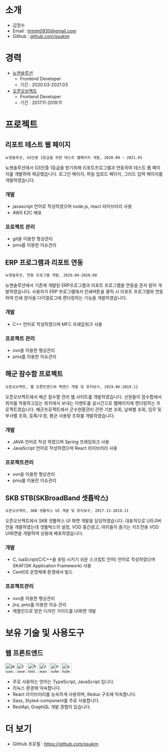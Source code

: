 # 소개

* 김정수
* Email : tntntn0930@gmail.com
* Github : [github.com/ssukim](https://github.com/ssukim)


# 경력
* [뉴젠솔루션](https://www.newzensolution.co.kr/)
    - Frontend Developer
    - 기간 : 2020.03-2021.03
* [오픈오브젝트](http://www.openobject.net/)
    - Frontend Developer
    - 기간 : 2017.11-2019.11

# 프로젝트
## 리포트 테스트 웹 페이지
`뉴젠솔루션, GS인증 1등급을 위한 테스트 웹페이지 개발, 2020.09 ~ 2021.01`

뉴젠솔루션에서 GS인증 1등급을 받기위해 리포트프로그램과 연동하여 테스트 웹 페이지를 개발하여 제공했습니다. 로그인 페이지, 파일 업로드 페이지, 그리드 입력 페이지를 개발하였습니다.

### 개발
- javascript 언어로 작성하였으며 node.js, react 라이브러리 사용
- AWS E2C 배포

### 프로젝트 관리
- git을 이용한 형상관리
- pms를 이용한 이슈관리

## ERP 프로그램과 리포트 연동
`뉴젠솔루션, 연동 프로그램 개발, 2020.04-2020.08`

뉴젠솔루션에서 기존에 개발된 ERP프로그램과 리포트 프로그램을 연동을 혼자 맡아 개발하였습니다. 사용자가 ERP 프로그램에서 인쇄버튼을 클릭 시 리포트 프로그램와 연동하여 인쇄 양식을 다이얼로그에 랜더링하는 기능을 개발하였습니다.

### 개발
- C++ 언어로 작성하였으며 MFC 프레임워크 사용

### 프로젝트 관리
- svn을 이용한 형상관리
- pms를 이용한 이슈관리

## 해군 잠수함 프로젝트
`오픈오브젝트, 웹 프론트엔드와 백엔드 개발 및 유지보수, 2019.06-2019.11`

오픈오브젝트에서 해군 잠수함 관리 웹 사이트를 개발하였습니다. 선원들이 잠수함에서 워치를 착용하고있는 워치에서 보내는 이벤트를 실시간으로 웹페이지에 랜더링하는 프로젝트였습니다. 해군프로젝트에서 군수현황관리 관련 기본 조회, 날짜별 조회, 임무 및 부서별 조회, 등록/수정, 평균 사용량 조회를 개발하였습니다.

### 개발
- JAVA 언어로 작성 하였으며 Spring 프레임워크 사용
- JavaScript 언어로 작성하였으며 React 라이브러리 사용

### 프로젝트관리
- svn을 이용한 형상관리
- pms를 이용란 이슈관리

## SKB STB(SKBroadBand 셋톱박스)
`오픈오브젝트, SKB 셋톱박스 UI 개발 및 유지보수, 2017.11-2019.11`

오픈오브젝트에서 SKB 셋톱박스 UI 화면 개발을 담당하였습니다. 대표적으로 UI5.0버전을 개발하였는데 셋톱박스의 설정, VOD 중간광고, 아이들이 즐기는 키즈전용 VOD UI화면을 개발하여 상용에 배포하였습니다.

### 개발
- C, luaScript(C/C++을 포팅 시키기 쉬운 스크립트 언어) 언어로 작성하였으며 SKAF(SK Application Framework) 사용
- CentOS 운영체제 환경에서 빌드

### 프로젝트관리
- svn을 이용한 형상관리
- jira, pms를 이용한 이슈 관리
- 제플린으로 받은 디자인 가이드를 UI화면 개발

# 보유 기술 및 사용도구
## 웹 프론트엔드

<img alt="javascript" src="https://user-images.githubusercontent.com/40264161/113554089-bdfe7300-9633-11eb-9457-2425a4a9037a.png" width="32" height="32"/> <img alt="typescript" src="https://user-images.githubusercontent.com/40264161/113554226-f56d1f80-9633-11eb-96f1-1866892df9c5.png" width="32" height="32"/> <img alt="html5" src="https://user-images.githubusercontent.com/40264161/113555137-5b0ddb80-9635-11eb-8620-9babfea4a956.png" width="32" height="32"/> <img alt="react" src="https://user-images.githubusercontent.com/40264161/113550505-20547500-962e-11eb-9f10-bd313dec550d.png" width="32" height="32"/> <img alt="node" src="https://user-images.githubusercontent.com/40264161/113554892-f5b9ea80-9634-11eb-819e-b2a33e54ef9b.png" width="32" height="32"/> <img alt="styled-component" src="https://user-images.githubusercontent.com/40264161/113555981-bb514d00-9636-11eb-8279-6ff4a6a74d74.png" width="32" height="32"/> 

- 주로 사용하는 언어는 TypeScript, JavaScript 입니다.
- 리눅스 환경에 익숙합니다.
- React 라이브러리를 능숙하게 사용하며, Redux 구조에 익숙합니다.
- Sass, Styled-component를 주로 사용합니다.
- RestApi, GraphQL 개발 경험이 있습니다.

# 더 보기
- GitHub 프로필 : https://github.com/ssukim
